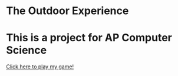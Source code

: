 # The Outdoor Experience
# This is a project for AP Computer Science
<a href="https://github.com/rpod24/The-Outdoor-Experience/blob/master/TheOutdoorExperience.jar?raw=true">Click here to play my game!</a>
